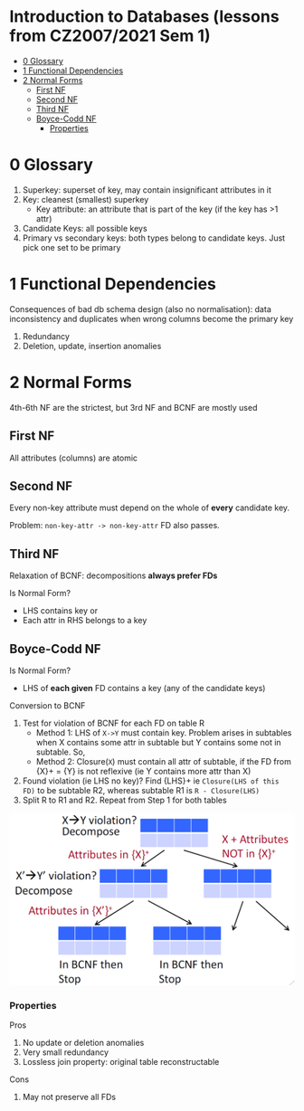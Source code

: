 <h1>Introduction to Databases (lessons from CZ2007/2021 Sem 1)</h1>

- [0 Glossary](#0-glossary)
- [1 Functional Dependencies](#1-functional-dependencies)
- [2 Normal Forms](#2-normal-forms)
  - [First NF](#first-nf)
  - [Second NF](#second-nf)
  - [Third NF](#third-nf)
  - [Boyce-Codd NF](#boyce-codd-nf)
    - [Properties](#properties)


# 0 Glossary
1. Superkey: superset of key, may contain insignificant attributes in it
2. Key: cleanest (smallest) superkey
   - Key attribute: an attribute that is part of the key (if the key has >1 attr)
3. Candidate Keys: all possible keys
4. Primary vs secondary keys: both types belong to candidate keys. Just pick one set to be primary

# 1 Functional Dependencies
Consequences of bad db schema design (also no normalisation): data inconsistency and duplicates when wrong columns become the primary key
1. Redundancy
2. Deletion, update, insertion anomalies

# 2 Normal Forms
4th-6th NF are the strictest, but 3rd NF and BCNF are mostly used

## First NF
All attributes (columns) are atomic

## Second NF
Every non-key attribute must depend on the whole of **every** candidate key.

Problem: `non-key-attr -> non-key-attr` FD also passes.

## Third NF
Relaxation of BCNF: decompositions **always prefer FDs**

Is Normal Form?
- LHS contains key or
- Each attr in RHS belongs to a key

## Boyce-Codd NF
Is Normal Form?
- LHS of **each given** FD contains a key (any of the candidate keys)

Conversion to BCNF
1. Test for violation of BCNF for each FD on table R
   - Method 1: LHS of `X->Y` must contain key. Problem arises in subtables when X contains some attr in subtable but Y contains some not in subtable. So,
   - Method 2: Closure(`X`) must contain all attr of subtable, if the FD from {X}+ = {Y} is not reflexive (ie Y contains more attr than X)
2. Found violation (ie LHS no key)? Find {LHS}+ ie `Closure(LHS of this FD)` to be subtable R2, whereas subtable R1 is `R - Closure(LHS)`
3. Split R to R1 and R2. Repeat from Step 1 for both tables

![BCNF Normalisation (Prof. Ng Wee Kiong)](./img/normalize-bcnf.png)

### Properties
Pros
1. No update or deletion anomalies
2. Very small redundancy
3. Lossless join property: original table reconstructable

Cons
1. May not preserve all FDs
